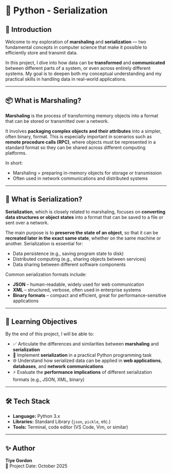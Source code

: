 # 🐍 Python - Serialization

## 📖 Introduction

Welcome to my exploration of **marshaling** and **serialization** — two fundamental concepts in computer science that make it possible to efficiently store and transmit data.  

In this project, I dive into how data can be **transformed** and **communicated** between different parts of a system, or even across entirely different systems. My goal is to deepen both my conceptual understanding and my practical skills in handling data in real-world applications.

---

## 📦 What is Marshaling?

**Marshaling** is the process of transforming memory objects into a format that can be stored or transmitted over a network.  

It involves **packaging complex objects and their attributes** into a simpler, often binary, format. This is especially important in scenarios such as **remote procedure calls (RPC)**, where objects must be represented in a standard format so they can be shared across different computing platforms.

In short:
- Marshaling = preparing in-memory objects for storage or transmission  
- Often used in network communications and distributed systems

---

## 🧾 What is Serialization?

**Serialization**, which is closely related to marshaling, focuses on **converting data structures or object states** into a format that can be saved to a file or sent over a network.  

The main purpose is to **preserve the state of an object**, so that it can be **recreated later in the exact same state**, whether on the same machine or another. Serialization is essential for:
- Data persistence (e.g., saving program state to disk)
- Distributed computing (e.g., sharing objects between services)
- Data sharing between different software components

Common serialization formats include:
- **JSON** – human-readable, widely used for web communication  
- **XML** – structured, verbose, often used in enterprise systems  
- **Binary formats** – compact and efficient, great for performance-sensitive applications

---

## 🎯 Learning Objectives

By the end of this project, I will be able to:

- ✅ Articulate the differences and similarities between **marshaling** and **serialization**  
- 🧠 Implement **serialization** in a practical Python programming task  
- 🌐 Understand how serialized data can be applied in **web applications**, **databases**, and **network communications**  
- ⚡ Evaluate the **performance implications** of different serialization formats (e.g., JSON, XML, binary)

---

## 🛠️ Tech Stack

- **Language:** Python 3.x  
- **Libraries:** Standard Library (`json`, `pickle`, etc.)  
- **Tools:** Terminal, code editor (VS Code, Vim, or similar)

---

## ✨ Author

**Tiye Gordon**  
📆 Project Date: October 2025

